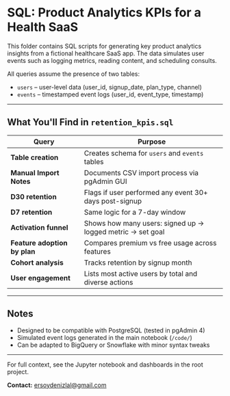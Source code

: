# SQL: Product Analytics KPIs for a Health SaaS

This folder contains SQL scripts for generating key product analytics insights from a fictional healthcare SaaS app. The data simulates user events such as logging metrics, reading content, and scheduling consults.

All queries assume the presence of two tables:
- `users` – user-level data (user_id, signup_date, plan_type, channel)
- `events` – timestamped event logs (user_id, event_type, timestamp)

---

## What You'll Find in `retention_kpis.sql`

| Query | Purpose |
|-------|---------|
| **Table creation** | Creates schema for `users` and `events` tables |
| **Manual Import Notes** | Documents CSV import process via pgAdmin GUI |
| **D30 retention** | Flags if user performed any event 30+ days post-signup |
| **D7 retention** | Same logic for a 7-day window |
| **Activation funnel** | Shows how many users: signed up → logged metric → set goal |
| **Feature adoption by plan** | Compares premium vs free usage across features |
| **Cohort analysis** | Tracks retention by signup month |
| **User engagement** | Lists most active users by total and diverse actions |

---

## Notes

- Designed to be compatible with PostgreSQL (tested in pgAdmin 4)
- Simulated event logs generated in the main notebook (`/code/`)
- Can be adapted to BigQuery or Snowflake with minor syntax tweaks

---

For full context, see the Jupyter notebook and dashboards in the root project.

**Contact:** [ersoydenizlal@gmail.com](mailto:ersoydenizlal@gmail.com) 
